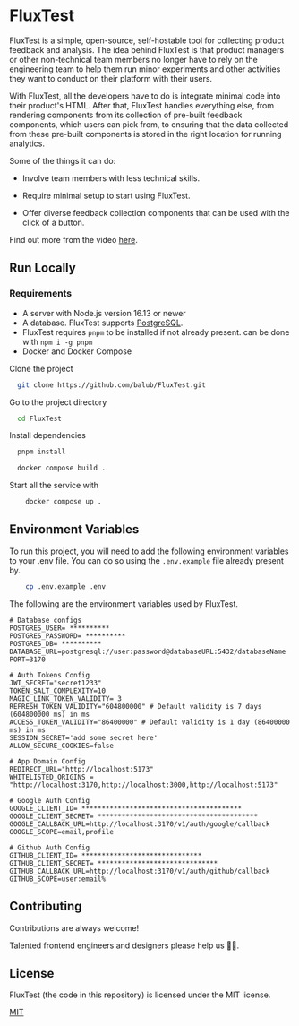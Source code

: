 # FluxTest

FluxTest is a simple, open-source, self-hostable tool for collecting product feedback and analysis. The idea behind FluxTest is that product managers or other non-technical team members no longer have to rely on the engineering team to help them run minor experiments and other activities they want to conduct on their platform with their users.

With FluxTest, all the developers have to do is integrate minimal code into their product's HTML. After that, FluxTest handles everything else, from rendering components from its collection of pre-built feedback components, which users can pick from, to ensuring that the data collected from these pre-built components is stored in the right location for running analytics.

Some of the things it can do:

- Involve team members with less technical skills.

- Require minimal setup to start using FluxTest.

- Offer diverse feedback collection components that can be used with the click of a button.

Find out more from the video [here](https://drive.google.com/file/d/1jkpKCRn0iRIuRqgM0WXncKKvtPNU8gVV/view?usp=drive_link).

## Run Locally

### Requirements

- A server with Node.js version 16.13 or newer
- A database. FluxTest supports [PostgreSQL](https://www.postgresql.org/).
- FluxTest requires `pnpm` to be installed if not already present. can be done with `npm i -g pnpm`
- Docker and Docker Compose

Clone the project

```bash
  git clone https://github.com/balub/FluxTest.git
```

Go to the project directory

```bash
  cd FluxTest
```

Install dependencies

```bash
  pnpm install
```


```bash
  docker compose build .
```

Start all the service with

```bash
    docker compose up .
```

## Environment Variables

To run this project, you will need to add the following environment variables to your .env file. You can do so using the `.env.example` file already present by.

```bash
    cp .env.example .env
```

The following are the environment variables used by FluxTest.

```
# Database configs
POSTGRES_USER= **********
POSTGRES_PASSWORD= **********
POSTGRES_DB= **********
DATABASE_URL=postgresql://user:password@databaseURL:5432/databaseName
PORT=3170

# Auth Tokens Config
JWT_SECRET="secret1233"
TOKEN_SALT_COMPLEXITY=10
MAGIC_LINK_TOKEN_VALIDITY= 3
REFRESH_TOKEN_VALIDITY="604800000" # Default validity is 7 days (604800000 ms) in ms
ACCESS_TOKEN_VALIDITY="86400000" # Default validity is 1 day (86400000 ms) in ms
SESSION_SECRET='add some secret here'
ALLOW_SECURE_COOKIES=false

# App Domain Config
REDIRECT_URL="http://localhost:5173"
WHITELISTED_ORIGINS = "http://localhost:3170,http://localhost:3000,http://localhost:5173"

# Google Auth Config
GOOGLE_CLIENT_ID= ****************************************
GOOGLE_CLIENT_SECRET= ****************************************
GOOGLE_CALLBACK_URL=http://localhost:3170/v1/auth/google/callback
GOOGLE_SCOPE=email,profile

# Github Auth Config
GITHUB_CLIENT_ID= ******************************
GITHUB_CLIENT_SECRET= ******************************
GITHUB_CALLBACK_URL=http://localhost:3170/v1/auth/github/callback
GITHUB_SCOPE=user:email%
```

## Contributing

Contributions are always welcome!

Talented frontend engineers and designers please help us 🥲🥲.

## License

FluxTest (the code in this repository) is licensed under the MIT license.

[MIT](https://choosealicense.com/licenses/mit/)
